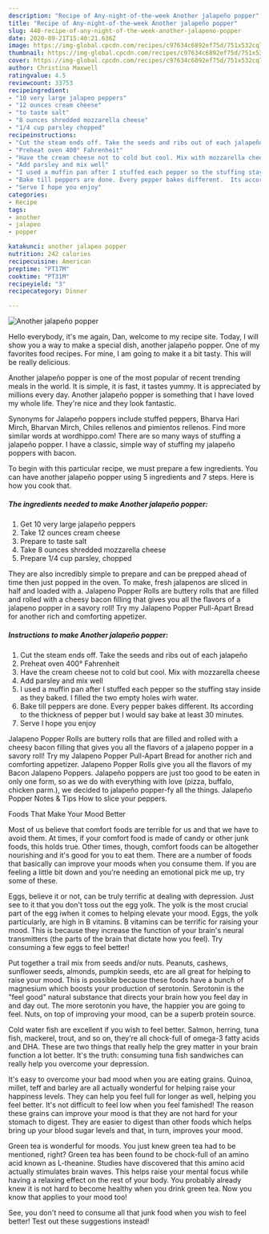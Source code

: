 ```yaml
---
description: "Recipe of Any-night-of-the-week Another jalapeño popper"
title: "Recipe of Any-night-of-the-week Another jalapeño popper"
slug: 440-recipe-of-any-night-of-the-week-another-jalapeno-popper
date: 2020-09-21T15:40:21.636Z
image: https://img-global.cpcdn.com/recipes/c97634c6892ef75d/751x532cq70/another-jalapeno-popper-recipe-main-photo.jpg
thumbnail: https://img-global.cpcdn.com/recipes/c97634c6892ef75d/751x532cq70/another-jalapeno-popper-recipe-main-photo.jpg
cover: https://img-global.cpcdn.com/recipes/c97634c6892ef75d/751x532cq70/another-jalapeno-popper-recipe-main-photo.jpg
author: Christina Maxwell
ratingvalue: 4.5
reviewcount: 33753
recipeingredient:
- "10 very large jalapeo peppers"
- "12 ounces cream cheese"
- "to taste salt"
- "8 ounces shredded mozzarella cheese"
- "1/4 cup parsley chopped"
recipeinstructions:
- "Cut the steam ends off. Take the seeds and ribs out of each jalapeño"
- "Preheat oven 400° Fahrenheit"
- "Have the cream cheese not to cold but cool. Mix with mozzarella cheese"
- "Add parsley and mix well"
- "I used a muffin pan after I stuffed each pepper so the stuffing stay inside as they baked.  I filled the two empty holes wirh water."
- "Bake till peppers are done. Every pepper bakes different.  Its according to the thickness of pepper but I would say bake at least 30 minutes."
- "Serve I hope you enjoy"
categories:
- Recipe
tags:
- another
- jalapeo
- popper

katakunci: another jalapeo popper 
nutrition: 242 calories
recipecuisine: American
preptime: "PT17M"
cooktime: "PT31M"
recipeyield: "3"
recipecategory: Dinner

---
```



![Another jalapeño popper](https://img-global.cpcdn.com/recipes/c97634c6892ef75d/751x532cq70/another-jalapeno-popper-recipe-main-photo.jpg)

Hello everybody, it's me again, Dan, welcome to my recipe site. Today, I will show you a way to make a special dish, another jalapeño popper. One of my favorites food recipes. For mine, I am going to make it a bit tasty. This will be really delicious.

Another jalapeño popper is one of the most popular of recent trending meals in the world. It is simple, it is fast, it tastes yummy. It is appreciated by millions every day. Another jalapeño popper is something that I have loved my whole life. They're nice and they look fantastic.

Synonyms for Jalapeño poppers include stuffed peppers, Bharva Hari Mirch, Bharvan Mirch, Chiles rellenos and pimientos rellenos. Find more similar words at wordhippo.com! There are so many ways of stuffing a jalapeño popper. I have a classic, simple way of stuffing my jalapeño poppers with bacon.


To begin with this particular recipe, we must prepare a few ingredients. You can have another jalapeño popper using 5 ingredients and 7 steps. Here is how you cook that.

<!--inarticleads1-->

##### The ingredients needed to make Another jalapeño popper:

1. Get 10 very large jalapeño peppers
1. Take 12 ounces cream cheese
1. Prepare to taste salt
1. Take 8 ounces shredded mozzarella cheese
1. Prepare 1/4 cup parsley, chopped


They are also incredibly simple to prepare and can be prepped ahead of time then just popped in the oven. To make, fresh jalapenos are sliced in half and loaded with a. Jalapeno Popper Rolls are buttery rolls that are filled and rolled with a cheesy bacon filling that gives you all the flavors of a jalapeno popper in a savory roll! Try my Jalapeno Popper Pull-Apart Bread for another rich and comforting appetizer. 

<!--inarticleads2-->

##### Instructions to make Another jalapeño popper:

1. Cut the steam ends off. Take the seeds and ribs out of each jalapeño
1. Preheat oven 400° Fahrenheit
1. Have the cream cheese not to cold but cool. Mix with mozzarella cheese
1. Add parsley and mix well
1. I used a muffin pan after I stuffed each pepper so the stuffing stay inside as they baked.  I filled the two empty holes wirh water.
1. Bake till peppers are done. Every pepper bakes different.  Its according to the thickness of pepper but I would say bake at least 30 minutes.
1. Serve I hope you enjoy


Jalapeno Popper Rolls are buttery rolls that are filled and rolled with a cheesy bacon filling that gives you all the flavors of a jalapeno popper in a savory roll! Try my Jalapeno Popper Pull-Apart Bread for another rich and comforting appetizer. Jalapeno Popper Rolls give you all the flavors of my Bacon Jalapeno Poppers. Jalapeño poppers are just too good to be eaten in only one form, so as we do with everything with love (pizza, buffalo, chicken parm.), we decided to jalapeño popper-fy all the things. Jalapeño Popper Notes &amp; Tips How to slice your peppers. 

Foods That Make Your Mood Better


Most of us believe that comfort foods are terrible for us and that we have to avoid them. At times, if your comfort food is made of candy or other junk foods, this holds true. Other times, though, comfort foods can be altogether nourishing and it's good for you to eat them. There are a number of foods that basically can improve your moods when you consume them. If you are feeling a little bit down and you're needing an emotional pick me up, try some of these.

Eggs, believe it or not, can be truly terrific at dealing with depression. Just see to it that you don't toss out the egg yolk. The yolk is the most crucial part of the egg iwhen it comes to helping elevate your mood. Eggs, the yolk particularly, are high in B vitamins. B vitamins can be terrific for raising your mood. This is because they increase the function of your brain's neural transmitters (the parts of the brain that dictate how you feel). Try consuming a few eggs to feel better!

Put together a trail mix from seeds and/or nuts. Peanuts, cashews, sunflower seeds, almonds, pumpkin seeds, etc are all great for helping to raise your mood. This is possible because these foods have a bunch of magnesium which boosts your production of serotonin. Serotonin is the "feel good" natural substance that directs your brain how you feel day in and day out. The more serotonin you have, the happier you are going to feel. Nuts, on top of improving your mood, can be a superb protein source.

Cold water fish are excellent if you wish to feel better. Salmon, herring, tuna fish, mackerel, trout, and so on, they're all chock-full of omega-3 fatty acids and DHA. These are two things that really help the grey matter in your brain function a lot better. It's the truth: consuming tuna fish sandwiches can really help you overcome your depression. 

It's easy to overcome your bad mood when you are eating grains. Quinoa, millet, teff and barley are all actually wonderful for helping raise your happiness levels. They can help you feel full for longer as well, helping you feel better. It's not difficult to feel low when you feel famished! The reason these grains can improve your mood is that they are not hard for your stomach to digest. They are easier to digest than other foods which helps bring up your blood sugar levels and that, in turn, improves your mood.

Green tea is wonderful for moods. You just knew green tea had to be mentioned, right? Green tea has been found to be chock-full of an amino acid known as L-theanine. Studies have discovered that this amino acid actually stimulates brain waves. This helps raise your mental focus while having a relaxing effect on the rest of your body. You probably already knew it is not hard to become healthy when you drink green tea. Now you know that applies to your mood too!

See, you don't need to consume all that junk food when you wish to feel better! Test out  these suggestions  instead!

